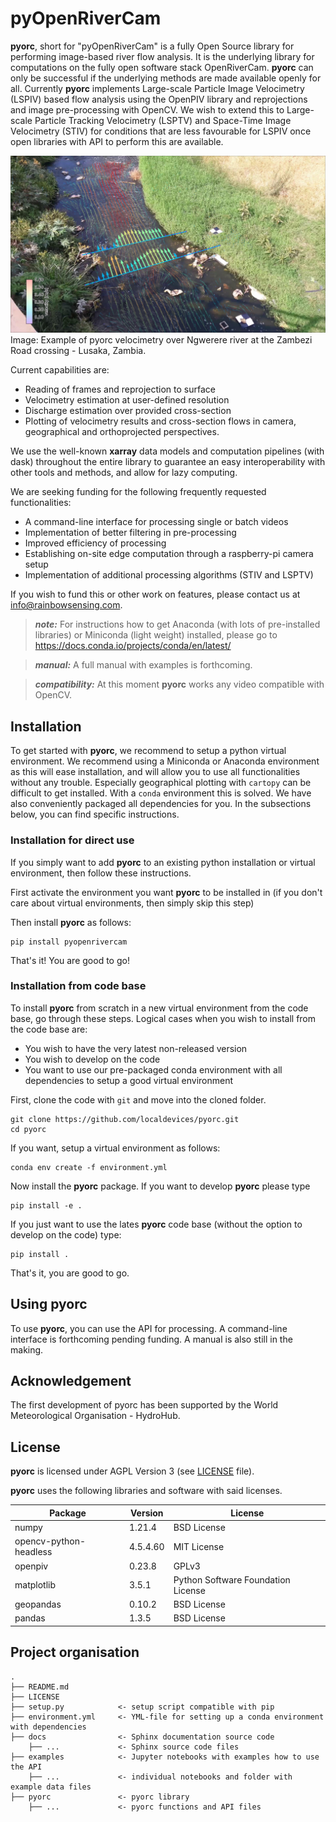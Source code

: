 pyOpenRiverCam
==============

**pyorc**, short for "pyOpenRiverCam" is a fully Open Source library for performing image-based river flow analysis. It is the underlying library for 
computations on the fully open software stack OpenRiverCam. **pyorc** can only be successful if the underlying methods
are made available openly for all. Currently **pyorc** implements Large-scale Particle Image Velocimetry (LSPIV) based
flow analysis using the OpenPIV library and reprojections and image pre-processing with OpenCV. We wish to extend this 
to Large-scale Particle Tracking Velocimetry (LSPTV) and Space-Time Image Velocimetry (STIV) for conditions that are less favourable for LSPIV once open
libraries with API to perform this are available. 

![example_image](docs/ngwerere.jpg)
Image: Example of pyorc velocimetry over Ngwerere river at the Zambezi Road crossing - Lusaka, Zambia.

Current capabilities are:
* Reading of frames and reprojection to surface
* Velocimetry estimation at user-defined resolution
* Discharge estimation over provided cross-section
* Plotting of velocimetry results and cross-section flows in camera, geographical and orthoprojected perspectives.

We use the well-known **xarray** data models and computation pipelines (with dask) throughout the entire library to 
guarantee an easy interoperability with other tools and methods, and allow for lazy computing. 

We are seeking funding for the following frequently requested functionalities:
* A command-line interface for processing single or batch videos
* Implementation of better filtering in pre-processing
* Improved efficiency of processing
* Establishing on-site edge computation through a raspberry-pi camera setup
* Implementation of additional processing algorithms (STIV and LSPTV)

If you wish to fund this or other work on features, please contact us at info@rainbowsensing.com.

> **_note:_**  For instructions how to get Anaconda (with lots of pre-installed libraries) or Miniconda (light weight) installed, please go to https://docs.conda.io/projects/conda/en/latest/

> **_manual:_** A full manual with examples is forthcoming.

> **_compatibility:_** At this moment **pyorc** works any video compatible with OpenCV.

Installation
------------

To get started with **pyorc**, we recommend to setup a python virtual environment. 
We recommend using a Miniconda or Anaconda environment as this will ease installation, and will allow you to use all
functionalities without any trouble. Especially geographical plotting with `cartopy` can be difficult to get installed. 
With a `conda` environment this is solved. We have also conveniently packaged all dependencies for you. 
In the subsections below, you can find specific instructions. 

### Installation for direct use

If you simply want to add **pyorc** to an existing python installation or virtual environment, then follow these 
instructions.

First activate the environment you want **pyorc** to be installed in (if you don't care about virtual environments, then 
simply skip this step)

Then install **pyorc** as follows:
```
pip install pyopenrivercam
```
That's it! You are good to go!

### Installation from code base

To install **pyorc** from scratch in a new virtual environment from the code base, go through these steps. Logical cases
when you wish to install from the code base are:
* You wish to have the very latest non-released version
* You wish to develop on the code
* You want to use our pre-packaged conda environment with all dependencies to setup a good virtual environment

First, clone the code with `git` and move into the cloned folder.

```
git clone https://github.com/localdevices/pyorc.git
cd pyorc
```

If you want, setup a virtual environment as follows:
```
conda env create -f environment.yml
```

Now install the **pyorc** package. If you want to develop **pyorc** please type
```
pip install -e .
```
If you just want to use the lates **pyorc** code base (without the option to develop on the code) type:
```
pip install .
```
That's it, you are good to go.

Using pyorc
-----------
To use **pyorc**, you can use the API for processing. A command-line interface is forthcoming pending funding. 
A manual is also still in the making.

Acknowledgement
---------------
The first development of pyorc has been supported by the World Meteorological Organisation - HydroHub. 

License
-------
**pyorc** is licensed under AGPL Version 3 (see [LICENSE](./LICENSE) file).

**pyorc** uses the following libraries and software with said licenses.

| Package                | Version  | License                            |
|------------------------|----------|------------------------------------|
| numpy                  | 1.21.4   | BSD License                        |
| opencv-python-headless | 4.5.4.60 | MIT License                        |                                                                                      
| openpiv                | 0.23.8   | GPLv3                              |                                                                                      
| matplotlib             | 3.5.1    | Python Software Foundation License |                                                               
| geopandas              | 0.10.2   | BSD License                        |                                                                                              
 | pandas                 | 1.3.5    | BSD License                        |                                                                                      

Project organisation
--------------------

    .
    ├── README.md
    ├── LICENSE
    ├── setup.py            <- setup script compatible with pip
    ├── environment.yml     <- YML-file for setting up a conda environment with dependencies
    ├── docs                <- Sphinx documentation source code
        ├── ...             <- Sphinx source code files
    ├── examples            <- Jupyter notebooks with examples how to use the API
        ├── ...             <- individual notebooks and folder with example data files
    ├── pyorc               <- pyorc library
        ├── ...             <- pyorc functions and API files

